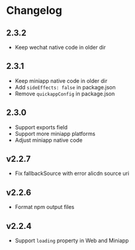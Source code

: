 # Changelog

## 2.3.2

- Keep wechat native code in older dir

## 2.3.1

- Keep miniapp native code in older dir
- Add `sideEffects: false` in package.json
- Remove `quickappConfig` in package.json

## 2.3.0

- Support exports field
- Support more miniapp platforms
- Adjust miniapp native code

## v2.2.7

- Fix fallbackSource with error alicdn source uri

## v2.2.6

- Format npm output files

## v2.2.4

- Support `loading` property in Web and Miniapp
